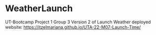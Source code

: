 # WeatherLaunch
UT-Bootcamp Project 1 Group 3
Version 2 of Launch Weather 
deployed website: https://itzelmariana.github.io/UTA-22-M07-Launch-Time/
